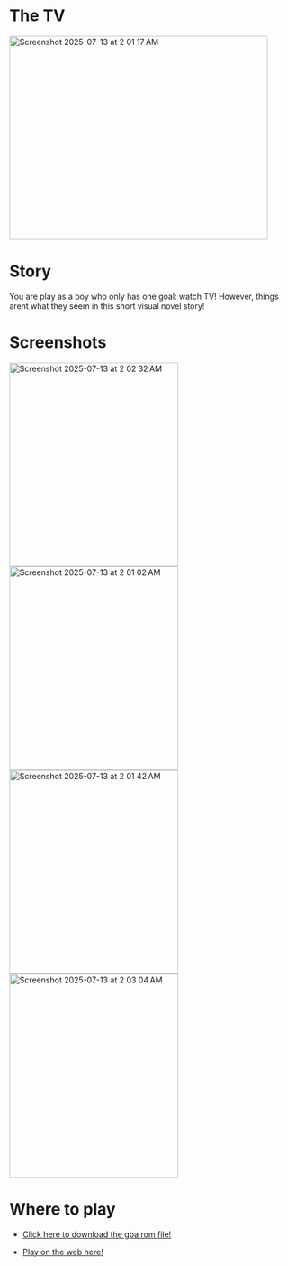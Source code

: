 # The TV
<img width="459" height="361" alt="Screenshot 2025-07-13 at 2 01 17 AM" src="https://github.com/user-attachments/assets/af65156e-d3d8-4520-8c56-9c68745bb93d" />


# Story
You are play as a boy who only has one goal: watch TV! However, things arent what they seem in this short visual novel story!


# Screenshots


<img width="300" height="361" alt="Screenshot 2025-07-13 at 2 02 32 AM" src="https://github.com/user-attachments/assets/2efcb520-48ba-4e8d-99ed-af2168b8b52c" />

<img width="300" height="361" alt="Screenshot 2025-07-13 at 2 01 02 AM" src="https://github.com/user-attachments/assets/64a4387e-d37c-4466-85a1-adea3b0aa440" />

<img width="300" height="361" alt="Screenshot 2025-07-13 at 2 01 42 AM" src="https://github.com/user-attachments/assets/45dea6b7-b2ac-4ac2-85b1-35d589f0af08" />

<img width="300" height="361" alt="Screenshot 2025-07-13 at 2 03 04 AM" src="https://github.com/user-attachments/assets/07d27d07-2a92-4289-be79-4cf39da0edec" />

# Where to play
- <a href="https://www.example.com">Click here to download the gba rom file!</a>

- <a href="https://github.com/WoodrowCrawford/Mini-Jam-168-Retro/releases/download/untagged-88c540d550ad316f890e/The.TV.gb">Play on the web here!</a>


